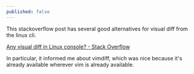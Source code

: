 ```yaml
---
published: false
---
```


This stackoverflow post has several good alternatives for visual diff from the linux cli.

[Any visual diff in Linux console? - Stack Overflow](http://stackoverflow.com/questions/1991248/any-visual-diff-in-linux-console)

In particular, it informed me about vimdiff, which was nice because it's already available wherever vim is already available.